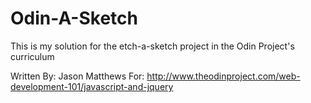 # Odin-A-Sketch
This is my solution for the etch-a-sketch project in the Odin Project's curriculum 

Written By: Jason Matthews
For: http://www.theodinproject.com/web-development-101/javascript-and-jquery